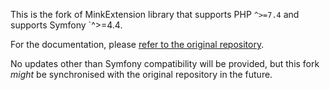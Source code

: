 This is the fork of MinkExtension library that supports PHP `^>=7.4` and supports Symfony `^>=4.4.

For the documentation, please [refer to the original repository](https://github.com/Behat/MinkExtension).

No updates other than Symfony compatibility will be provided, but this fork _might_ be synchronised with the original repository in the future.
